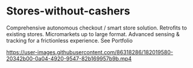 # Stores-without-cashers
Comprehensive autonomous checkout / smart store solution. Retrofits to existing stores. Micromarkets up to large format. Advanced sensing &amp; tracking for a frictionless experience. See Portfolio


https://user-images.githubusercontent.com/86318286/182019580-20342b00-0a04-4920-9547-82b169957b9b.mp4

